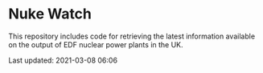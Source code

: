 # Nuke Watch

This repository includes code for retrieving the latest information available on the output of EDF nuclear power plants in the UK.

Last updated: 2021-03-08 06:06
